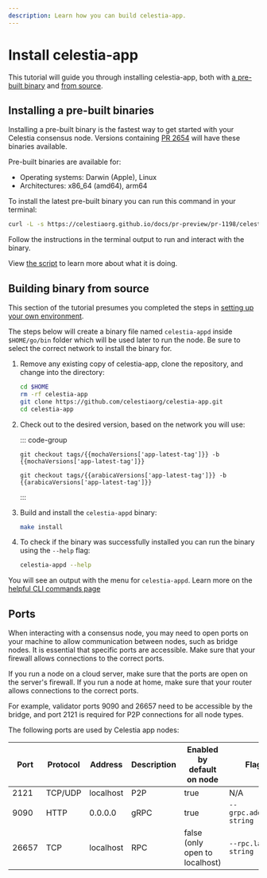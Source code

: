 ```yaml
---
description: Learn how you can build celestia-app.
---
```


# Install celestia-app

<!-- markdownlint-disable MD033 -->
<!-- markdownlint-disable MD013 -->
<script setup>
import constants from '/.vitepress/constants/constants.js'
import arabicaVersions from '/.vitepress/constants/arabica_versions.js'
import mochaVersions from '/.vitepress/constants/mocha_versions.js'
import coffeeVersions from '/.vitepress/constants/coffee_versions.js'
</script>

This tutorial will guide you through installing celestia-app, both with
[a pre-built binary](#installing-a-pre-built-binaries) and
[from source](#building-binary-from-source).

## Installing a pre-built binaries

Installing a pre-built binary is the fastest way to get started with your
Celestia consensus node. Versions containing
[PR 2654](https://github.com/celestiaorg/celestia-app/pull/2654)
will have these binaries available.

Pre-built binaries are available for:

- Operating systems: Darwin (Apple), Linux
- Architectures: x86_64 (amd64), arm64

To install the latest pre-built binary you can run this command in your
terminal:

```bash
curl -L -s https://celestiaorg.github.io/docs/pr-preview/pr-1198/celestia-app.sh | bash
```

<!-- ```bash
curl -L -s https://docs.celestia.org/celestia-app.sh | bash
``` -->

Follow the instructions in the terminal output to run and interact
with the binary.

View [the script](https://github.com/celestiaorg/docs/tree/jcs/add-prebuild-app-binaries/public/celestia-app.sh)
to learn more about what it is doing.
<!-- 
View [the script](https://github.com/celestiaorg/docs/tree/main/public/celestia-app.sh)
to learn more about what it is doing. -->

## Building binary from source

This section of the tutorial presumes you completed the steps in
[setting up your own environment](./environment.md).

The steps below will create a binary file named `celestia-appd`
inside `$HOME/go/bin` folder which will be used later to run the node.
Be sure to select the correct network to install the binary for.

1. Remove any existing copy of celestia-app, clone the repository,
   and change into the directory:

   ```bash
   cd $HOME
   rm -rf celestia-app
   git clone https://github.com/celestiaorg/celestia-app.git
   cd celestia-app
   ```

2. Check out to the desired version, based on the network you will use:

   ::: code-group

   ```bash-vue [Mocha]
   git checkout tags/{{mochaVersions['app-latest-tag']}} -b {{mochaVersions['app-latest-tag']}}
   ```

   ```bash-vue [Arabica]
   git checkout tags/{{arabicaVersions['app-latest-tag']}} -b {{arabicaVersions['app-latest-tag']}}
   ```

   :::

3. Build and install the `celestia-appd` binary:

   ```bash
   make install
   ```

4. To check if the binary was successfully installed you can run the binary
   using the `--help` flag:

   ```sh
   celestia-appd --help
   ```

You will see an output with the menu for `celestia-appd`. Learn more
on the [helpful CLI commands page](./celestia-app-commands.md)

## Ports

When interacting with a consensus node,
you may need to open ports on your machine to allow
communication between nodes, such as bridge nodes. It is essential that
specific ports are accessible. Make sure that your firewall allows
connections to the correct ports.

If you run a node on a cloud server, make sure that the ports are open
on the server's firewall. If you run a node at home, make sure that your
router allows connections to the correct ports.

For example, validator ports 9090
and 26657 need to be accessible by the bridge, and port 2121 is
required for P2P connections for all node types.

The following ports are used by Celestia app nodes:

| Port  | Protocol | Address   | Description | Enabled by default on node     | Flag                    |
| ----- | -------- | --------- | ----------- | ------------------------------ | ----------------------- |
| 2121  | TCP/UDP  | localhost | P2P         | true                           | N/A                     |
| 9090  | HTTP     | 0.0.0.0   | gRPC        | true                           | `--grpc.address string` |
| 26657 | TCP      | localhost | RPC         | false (only open to localhost) | `--rpc.laddr string`    |
